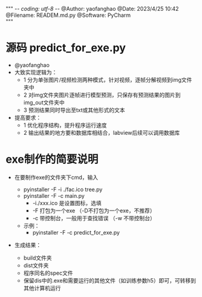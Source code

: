 """
    -*- coding: utf-8 -*-
    @Author: yaofanghao
    @Date: 2023/4/25 10:42
    @Filename: READEM.md.py
    @Software: PyCharm     
"""
# 源码 predict_for_exe.py

* @yaofanghao
* 大致实现逻辑为：
  * 1 分为单张图片/视频检测两种模式，针对视频，逐帧分解视频到img文件夹中
  * 2 对img文件夹图片逐帧进行模型预测，只保存有预测结果的图片到img_out文件夹中
  * 3 预测结果同时导出至txt或其他形式的文本 
* 提高要求：
  * 1 优化程序结构，提升程序运行速度
  * 2 输出结果的地方要和数据库相结合，labview后续可以调用数据库

# exe制作的简要说明
* 在要制作exe的文件夹下cmd，输入
  * pyinstaller -F -i ./fac.ico tree.py
  * pyinstaller -F -c main.py
    * -i./xxx.ico  是设置图标，选填
    * -F 打包为一个exe （-D不打包为一个exe，不推荐）
    * -c 带控制台，一般用于查找错误 （-w 不带控制台）
  * 示例：
    * pyinstaller -F -c predict_for_exe.py

* 生成结果：
  * build文件夹
  * dist文件夹
  * 程序同名的spec文件
  * 保留dis中的.exe和需要运行的其他文件（如训练参数h5）即可，可转移到其他计算机运行